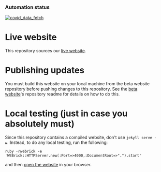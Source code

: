 ### Automation status
[![covid_data_fetch](https://github.com/covideducationrecovery/public-website/actions/workflows/covid_data_fetch.yml/badge.svg)](https://github.com/covideducationrecovery/public-website/actions/workflows/covid_data_fetch.yml)

# Live website

This repository sources our [live website](https://www.covideducationrecovery.global/).

# Publishing updates
You must build this website on your local machine from the beta website repository before pushing changes to this repository. See the [beta website](https://github.com/covideducationrecovery/beta-website)'s repository readme for details on how to do this.


# Local testing (just in case you absolutely must)
Since this repository contains a compiled website, don't use `jekyll serve -w`. Instead, to do any local testing, run the following:

```
ruby -rwebrick -e 'WEBrick::HTTPServer.new(:Port=>4000,:DocumentRoot=>".").start'
```

and then [open the website](http://localhost:4000/) in your browser.

